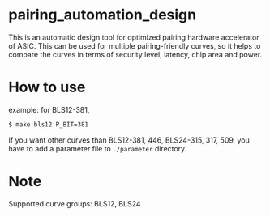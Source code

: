 # pairing_automation_design

This is an automatic design tool for optimized pairing hardware accelerator of ASIC. This can be used for multiple pairing-friendly curves, so it helps to compare the curves in terms of security level, latency, chip area and power.

# How to use
example: for BLS12-381,
```bash
$ make bls12 P_BIT=381
```
If you want other curves than BLS12-381, 446, BLS24-315, 317, 509, you have to add a parameter file to `./parameter` directory.

# Note
Supported curve groups: BLS12, BLS24